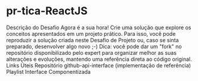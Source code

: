 # pr-tica-ReactJS
Descrição do Desafio Agora é a sua hora! Crie uma solução que explore os conceitos apresentados em um projeto prático. Para isso, você pode reproduzir a solução criada neste Desafio de Projeto ou, caso se sinta preparado, desenvolver algo novo ;-)  Dica: você pode dar um "fork" no repositório disponibilizado pelo expert para organizar melhor as suas alterações e evoluções, mantendo uma referência direta ao código original.  Links Úteis Repositório github-api-interface (implementação de referência)  Playlist Interface Componentizada
